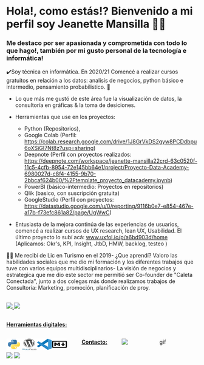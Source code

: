 # Hola!, como estás!? Bienvenido a mi perfil soy Jeanette Mansilla 👩‍💻

### Me destaco por ser apasionada y comprometida con todo lo que hago!, también por mi gusto personal de la tecnología e informática! 
✔️Soy técnica en informática. En 2020/21 Comencé a realizar cursos gratuitos en relación a los datos: analisis de negocios, python básico e intermedio, pensamiento probabilistico. 🚀 
- Lo que más me gustó de este área fue la visualización de datos, la consultoría en gráficas & la toma de desiciones.
- Herramientas que use en los proyectos: 
    - Python (Repositorios), 
    - Google Colab (Perfil: https://colab.research.google.com/drive/1J8GrVkDS2gyw8PCDdbpu6oXSiGI7Nt8z?usp=sharing)
    - Deepnote (Perfil con proyectos realizados: https://deepnote.com/workspace/jeanette-mansilla22crd-63c0520f-11c5-4cfb-8954-72e145bb64e1/project/Proyecto-Data-Academy-6980027d-c8f4-4155-9b70-2bbcaf624b00/%2Ftemplate_proyecto_datacademy.ipynb)
    - PowerBI (básico-intermedio: Proyectos en repositorios)
    - Qlik (basico, con suscripción gratuita)
    - GoogleStudio (Perfil con proyectos: https://datastudio.google.com/u/0/reporting/9116b0e7-e854-467e-a17b-f73efc861a82/page/UgWwC)
    
- Entusiasta de la mejora continúa de las experiencias de usuarios, comencé a realizar cursos de UX research, lean UX, Usabilidad. 
El último proyecto lo subí acá: www.uxfol.io/p/a6bd903d/home  (Aplicamos: Okr's, KPI, Insight, JtbD, HMW, backlog, testeo )

👩‍🎓 Me recibí de Lic en Turismo en el 2019- ¿Que aprendí? 
Valoro las habilidades sociales que me dio mi formación y los diferentes trabajos que tuve con varios equipos multidisciplinarios- La visión de negocios y estrategica que me dio este sector me permitió ser Co-founder de "Caleta Conectada", junto a dos colegas más donde realizamos trabajos de Consultoría: Marketing, promoción, planificación de proy. 


<div style="display: inline_block"><br>
  <a href="https://github.com/Jeanette22">
  <img height="150em" src="https://github-readme-stats.vercel.app/api?username=Jeanette22&show_icons=true&theme=Gradient&include_all_commits=true&count_private=true"/>
  <img height="150em" src="https://github-readme-stats.vercel.app/api/top-langs/?username=Jeanette22&layout=compact&langs_count=7&theme=Gradient"/>
</div>

##

#### Herramientas digitales: 

<div align="center">
  
  <img align="left" alt="Rafa-Python" height="30" width="40" src="https://raw.githubusercontent.com/devicons/devicon/master/icons/python/python-original.svg">         
  <img align="left" alt="Wordpress" height="30" width="40" src="https://github.com/devicons/devicon/blob/master/icons/wordpress/wordpress-original.svg">
  <img align="left" alt="Vscode" height="30" width="40" src="https://github.com/devicons/devicon/blob/master/icons/vscode/vscode-original.svg">
  <img align="left" alt="Markdown" height="30" width="40" src="https://github.com/devicons/devicon/blob/master/icons/markdown/markdown-original.svg">
  <img align="right"alt="gif" height="100" width="200" src="https://media.giphy.com/media/l2R09a5L5Bb6ppV7y/giphy.gif">

  
  
 ##
 ##
 ##
 
 #### Contacto:  
</div> 
 <a href = "mailto:leticiajmansilla@gmail.com"><img src="https://img.shields.io/badge/-Gmail-%23333?style=for-the-badge&logo=gmail&logoColor=white" target="_blank"></a>
 <a href="https://www.linkedin.com/in/leticiajmansillacrd" target="_blank"><img src="https://img.shields.io/badge/-LinkedIn-%230077B5?style=for-the-badge&logo=linkedin&logoColor=white" target="_blank"></a> 

</div>
